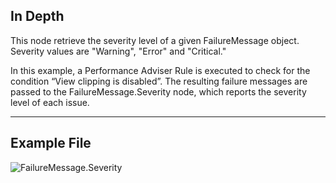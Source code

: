 ## In Depth
This node retrieve the severity level of a given FailureMessage object.  Severity values are "Warning", "Error" and "Critical."

In this example, a Performance Adviser Rule is executed to check for the condition “View clipping is disabled”. The resulting failure messages are passed to the FailureMessage.Severity node, which reports the severity level of each issue. 
___
## Example File

![FailureMessage.Severity](./Revit.Elements.FailureMessage.Severity_img.jpg)